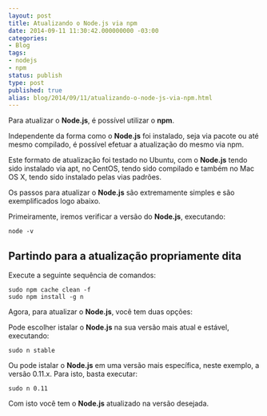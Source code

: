 ```yaml
---
layout: post
title: Atualizando o Node.js via npm
date: 2014-09-11 11:30:42.000000000 -03:00
categories:
- Blog
tags:
- nodejs
- npm
status: publish
type: post
published: true
alias: blog/2014/09/11/atualizando-o-node-js-via-npm.html
---
```

Para atualizar o **Node.js**, é possível utilizar o **npm**.

Independente da forma como o **Node.js** foi instalado, seja via pacote ou até mesmo compilado, é possível efetuar a atualização do mesmo via npm.

Este formato de atualização foi testado no Ubuntu, com o **Node.js** tendo sido instalado via apt, no CentOS, tendo sido compilado e também no Mac OS X, tendo sido instalado pelas vias padrões.

Os passos para atualizar o **Node.js** são extremamente simples e são exemplificados logo abaixo.

Primeiramente, iremos verificar a versão do **Node.js**, executando:

	node -v

## Partindo para a atualização propriamente dita

Execute a seguinte sequência de comandos:

	sudo npm cache clean -f
	sudo npm install -g n

Agora, para atualizar o **Node.js**, você tem duas opções:

Pode escolher istalar o **Node.js** na sua versão mais atual e estável, executando:

	sudo n stable

Ou pode istalar o **Node.js** em uma versão mais específica, neste exemplo, a versão 0.11.x.
Para isto, basta executar:

	sudo n 0.11

Com isto você tem o **Node.js** atualizado na versão desejada.